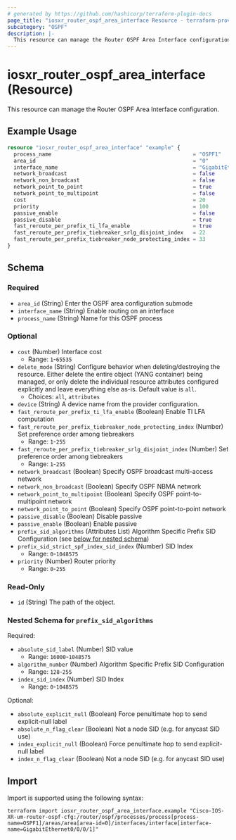 ```yaml
---
# generated by https://github.com/hashicorp/terraform-plugin-docs
page_title: "iosxr_router_ospf_area_interface Resource - terraform-provider-iosxr"
subcategory: "OSPF"
description: |-
  This resource can manage the Router OSPF Area Interface configuration.
---
```


# iosxr_router_ospf_area_interface (Resource)

This resource can manage the Router OSPF Area Interface configuration.

## Example Usage

```terraform
resource "iosxr_router_ospf_area_interface" "example" {
  process_name                                             = "OSPF1"
  area_id                                                  = "0"
  interface_name                                           = "GigabitEthernet0/0/0/1"
  network_broadcast                                        = false
  network_non_broadcast                                    = false
  network_point_to_point                                   = true
  network_point_to_multipoint                              = false
  cost                                                     = 20
  priority                                                 = 100
  passive_enable                                           = false
  passive_disable                                          = true
  fast_reroute_per_prefix_ti_lfa_enable                    = true
  fast_reroute_per_prefix_tiebreaker_srlg_disjoint_index   = 22
  fast_reroute_per_prefix_tiebreaker_node_protecting_index = 33
}
```

<!-- schema generated by tfplugindocs -->
## Schema

### Required

- `area_id` (String) Enter the OSPF area configuration submode
- `interface_name` (String) Enable routing on an interface
- `process_name` (String) Name for this OSPF process

### Optional

- `cost` (Number) Interface cost
  - Range: `1`-`65535`
- `delete_mode` (String) Configure behavior when deleting/destroying the resource. Either delete the entire object (YANG container) being managed, or only delete the individual resource attributes configured explicitly and leave everything else as-is. Default value is `all`.
  - Choices: `all`, `attributes`
- `device` (String) A device name from the provider configuration.
- `fast_reroute_per_prefix_ti_lfa_enable` (Boolean) Enable TI LFA computation
- `fast_reroute_per_prefix_tiebreaker_node_protecting_index` (Number) Set preference order among tiebreakers
  - Range: `1`-`255`
- `fast_reroute_per_prefix_tiebreaker_srlg_disjoint_index` (Number) Set preference order among tiebreakers
  - Range: `1`-`255`
- `network_broadcast` (Boolean) Specify OSPF broadcast multi-access network
- `network_non_broadcast` (Boolean) Specify OSPF NBMA network
- `network_point_to_multipoint` (Boolean) Specify OSPF point-to-multipoint network
- `network_point_to_point` (Boolean) Specify OSPF point-to-point network
- `passive_disable` (Boolean) Disable passive
- `passive_enable` (Boolean) Enable passive
- `prefix_sid_algorithms` (Attributes List) Algorithm Specific Prefix SID Configuration (see [below for nested schema](#nestedatt--prefix_sid_algorithms))
- `prefix_sid_strict_spf_index_sid_index` (Number) SID Index
  - Range: `0`-`1048575`
- `priority` (Number) Router priority
  - Range: `0`-`255`

### Read-Only

- `id` (String) The path of the object.

<a id="nestedatt--prefix_sid_algorithms"></a>
### Nested Schema for `prefix_sid_algorithms`

Required:

- `absolute_sid_label` (Number) SID value
  - Range: `16000`-`1048575`
- `algorithm_number` (Number) Algorithm Specific Prefix SID Configuration
  - Range: `128`-`255`
- `index_sid_index` (Number) SID Index
  - Range: `0`-`1048575`

Optional:

- `absolute_explicit_null` (Boolean) Force penultimate hop to send explicit-null label
- `absolute_n_flag_clear` (Boolean) Not a node SID (e.g. for anycast SID use)
- `index_explicit_null` (Boolean) Force penultimate hop to send explicit-null label
- `index_n_flag_clear` (Boolean) Not a node SID (e.g. for anycast SID use)

## Import

Import is supported using the following syntax:

```shell
terraform import iosxr_router_ospf_area_interface.example "Cisco-IOS-XR-um-router-ospf-cfg:/router/ospf/processes/process[process-name=OSPF1]/areas/area[area-id=0]/interfaces/interface[interface-name=GigabitEthernet0/0/0/1]"
```
